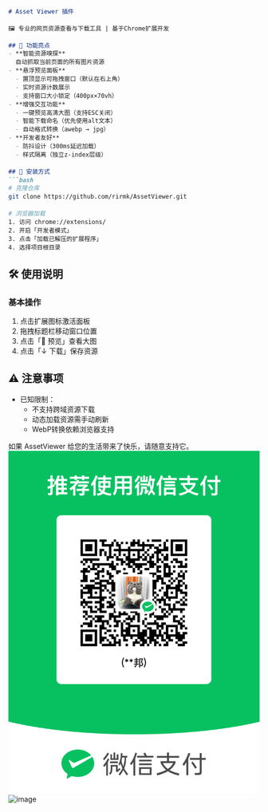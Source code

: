 ```markdown
# Asset Viewer 插件

🖼️ 专业的网页资源查看与下载工具 | 基于Chrome扩展开发

## 🌟 功能亮点
- **智能资源嗅探**  
  自动抓取当前页面的所有图片资源
- **悬浮预览面板**  
  - 置顶显示可拖拽窗口（默认在右上角）
  - 实时资源计数展示
  - 支持窗口大小锁定（400px×70vh）
- **增强交互功能**  
  - 一键预览高清大图（支持ESC关闭）
  - 智能下载命名（优先使用alt文本）
  - 自动格式转换（awebp → jpg）
- **开发者友好**  
  - 防抖设计（300ms延迟加载）
  - 样式隔离（独立z-index层级）

## 🔧 安装方式
```bash
# 克隆仓库
git clone https://github.com/rirmk/AssetViewer.git

# 浏览器加载
1. 访问 chrome://extensions/
2. 开启「开发者模式」 
3. 点击「加载已解压的扩展程序」
4. 选择项目根目录
 ```

## 🛠 使用说明
### 基本操作
1. 点击扩展图标激活面板
2. 拖拽标题栏移动窗口位置
3. 点击「👀 预览」查看大图
4. 点击「↓ 下载」保存资源

## ⚠️ 注意事项
- 已知限制：
  - 不支持跨域资源下载
  - 动态加载资源需手动刷新
  - WebP转换依赖浏览器支持

如果 AssetViewer 给您的生活带来了快乐，请随意支持它。
![image](https://github.com/rirmk/AssetViewer/blob/master/img/wx.png)
![image](https://github.com/rirmk/AssetViewer/blob/master/img/zfb.png)
